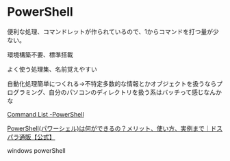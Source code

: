 # PowerShell

便利な処理、コマンドレットが作られているので、1からコマンドを打つ量が少ない。

環境構築不要、標準搭載

よく使う処理集、名前覚えやすい

自動化処理簡単につくれる→不特定多数的な情報とかオブジェクトを扱うならプログラミング、自分のパソコンのディレクトリを扱う系はバッチって感じなんかな

[Command List -PowerShell](PowerShell%20b9041ebe27cd40dfa65b59319b02b146/Command%20List%20-PowerShell%2024a91adc328e4c04be6f0ffd3a138b5d.md)

[PowerShell(パワーシェル)は何ができるの？メリット、使い方、実例まで｜ドスパラ通販【公式】](https://www.dospara.co.jp/5info/cts_str_pcuse_powershell.html)

windows powerShell